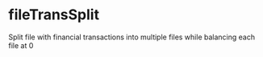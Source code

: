 # fileTransSplit
Split file with financial transactions into multiple files while balancing each file at 0

